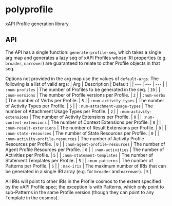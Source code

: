 # polyprofile

xAPI Profile generation library

## API

The API has a single function: `generate-profile-seq`, which takes a single arg map and generates a lazy seq of xAPI Profiles whose IRI properties (e.g. `broader`, `narrower`) are guaranteed to relate to other Profile objects in that seq.

Options not provided in the arg map use the values of `default-args`. The following is a list of valid args:
| Arg | Description | Default |
| --- | --- | --- |
| `:num-profiles` | The number of Profiles to be generated in the seq. | `10` |
| `:num-versions` | The number of Profile versions per Profile. | `2` |
| `:num-verbs` | The number of Verbs per Profile. | `5` |
| `:num-activity-types` | The number of Activity Types per Profile. | `5` |
| `:num-attachment-usage-types` | The number of Attachment Usage Types per Profile. | `2` |
| `:num-activity-extensions` | The number of Activity Extensions per Profile. | `0` |
| `:num-context-extensions` | The number of Context Extensions per Profile. | `0` |
| `:num-result-extensions` | The number of Result Extensions per Profile. | `0` |
| `:num-state-resources` | The number of State Resources per Profile. | `0` |
| `:num-activity-profile-resources` | The number of Activity Profile Resources per Profile. | `0` |
| `:num-agent-profile-resources` | The number of Agent Profile Resources per Profile. | `0` |
| `:num-activities` | The number of Activities per Profile. | `5` |
| `:num-statement-templates` | The number of Statement Templates per Profile. | `5` |
| `:num-patterns` | The number of Patterns per Profile. | `5` |
| `:max-iris` | The maximum number of IRIs that can be generated in a single IRI array (e.g. for `broader` and `narrower`). | `5` |

All IRIs will point to other IRIs in the Profile cosmos to the extent specified by the xAPI Profile spec; the exception is with Patterns, which only point to sub-Patterns in the same Profile version (though they can point to any Template in the cosmos).
